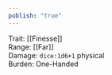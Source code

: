 ```yaml
---
publish: "true"
---
```


Trait: [[Finesse]]  
Range: [[Far]]  
Damage: `dice:1d6+1` physical  
Burden: One-Handed